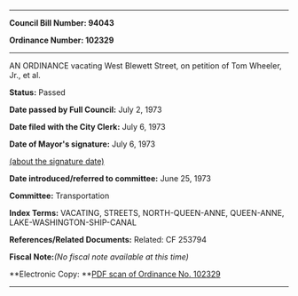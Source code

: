 

********

**Council Bill Number: 94043**
   
**Ordinance Number: 102329**
********

 AN ORDINANCE vacating West Blewett Street, on petition of Tom Wheeler, Jr., et al.

**Status:** Passed
   
**Date passed by Full Council:** July 2, 1973
   
**Date filed with the City Clerk:** July 6, 1973
   
**Date of Mayor's signature:** July 6, 1973
   
[(about the signature date)](/~public/approvaldate.htm)
   
   
   
**Date introduced/referred to committee:** June 25, 1973
   
**Committee:** Transportation
   
   
**Index Terms:** VACATING, STREETS, NORTH-QUEEN-ANNE, QUEEN-ANNE, LAKE-WASHINGTON-SHIP-CANAL

**References/Related Documents:** Related: CF 253794

**Fiscal Note:**_(No fiscal note available at this time)_

**Electronic Copy: **[PDF scan of Ordinance No. 102329](/~archives/Ordinances/Ord_102329.pdf)

********

